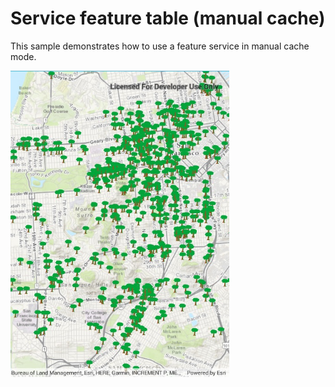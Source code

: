 # Service feature table (manual cache)

This sample demonstrates how to use a feature service in manual cache mode.

<img src="ServiceFeatureTableManualCache.jpg" width="350"/>

